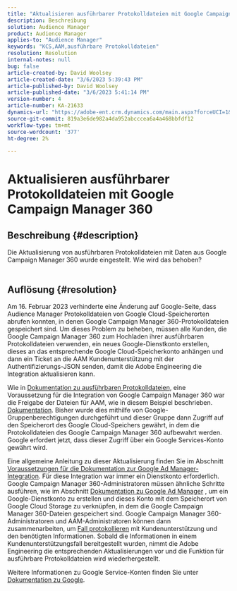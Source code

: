 ```yaml
---
title: "Aktualisieren ausführbarer Protokolldateien mit Google Campaign Manager 360"
description: Beschreibung
solution: Audience Manager
product: Audience Manager
applies-to: "Audience Manager"
keywords: "KCS,AAM,ausführbare Protokolldateien"
resolution: Resolution
internal-notes: null
bug: false
article-created-by: David Woolsey
article-created-date: "3/6/2023 5:39:43 PM"
article-published-by: David Woolsey
article-published-date: "3/6/2023 5:41:14 PM"
version-number: 4
article-number: KA-21633
dynamics-url: "https://adobe-ent.crm.dynamics.com/main.aspx?forceUCI=1&pagetype=entityrecord&etn=knowledgearticle&id=b73684e0-45bc-ed11-83fe-6045bd006e5a"
source-git-commit: 819a3e6de982a4da952abcccea6a4a468bbfdf12
workflow-type: tm+mt
source-wordcount: '377'
ht-degree: 2%

---
```


# Aktualisieren ausführbarer Protokolldateien mit Google Campaign Manager 360

## Beschreibung {#description}

Die Aktualisierung von ausführbaren Protokolldateien mit Daten aus Google Campaign Manager 360 wurde eingestellt. Wie wird das behoben?
<br> 

## Auflösung {#resolution}


Am 16. Februar 2023 verhinderte eine Änderung auf Google-Seite, dass Audience Manager Protokolldateien von Google Cloud-Speicherorten abrufen konnten, in denen Google Campaign Manager 360-Protokolldateien gespeichert sind. Um dieses Problem zu beheben, müssen alle Kunden, die Google Campaign Manager 360 zum Hochladen ihrer ausführbaren Protokolldateien verwenden, ein neues Google-Dienstkonto erstellen, dieses an das entsprechende Google Cloud-Speicherkonto anhängen und dann ein Ticket an die AAM Kundenunterstützung mit der Authentifizierungs-JSON senden, damit die Adobe Engineering die Integration aktualisieren kann.

Wie in [Dokumentation zu ausführbaren Protokolldateien](https://experienceleague.adobe.com/docs/audience-manager/user-guide/implementation-integration-guides/media-data-integration/actionable-log-files.html?lang=en), eine Voraussetzung für die Integration von Google Campaign Manager 360 war die Freigabe der Dateien für AAM, wie in diesem Beispiel beschrieben. [Dokumentation](https://experienceleague.adobe.com/docs/audience-manager/user-guide/reporting/audience-optimization-reports/audience-optimization-advertisers/import-dcm.html?lang=en). Bisher wurde dies mithilfe von Google-Gruppenberechtigungen durchgeführt und dieser Gruppe dann Zugriff auf den Speicherort des Google Cloud-Speichers gewährt, in dem die Protokolldateien des Google Campaign Manager 360 aufbewahrt werden. Google erfordert jetzt, dass dieser Zugriff über ein Google Services-Konto gewährt wird.

Eine allgemeine Anleitung zu dieser Aktualisierung finden Sie im Abschnitt [Voraussetzungen für die Dokumentation zur Google Ad Manager-Integration](https://experienceleague.adobe.com/docs/audience-manager/user-guide/reporting/audience-optimization-reports/audience-optimization-publishers/import-dfp.html?lang=en). Für diese Integration war immer ein Dienstkonto erforderlich. Google Campaign Manager 360-Administratoren müssen ähnliche Schritte ausführen, wie im Abschnitt [Dokumentation zu Google Ad Manager](https://experienceleague.adobe.com/docs/audience-manager/user-guide/reporting/audience-optimization-reports/audience-optimization-publishers/import-dfp.html?lang=en) , um ein Google-Dienstkonto zu erstellen und dieses Konto mit dem Speicherort von Google Cloud Storage zu verknüpfen, in dem die Google Campaign Manager 360-Dateien gespeichert sind. Google Campaign Manager 360-Administratoren und AAM-Administratoren können dann zusammenarbeiten, um [Fall protokollieren](https://experienceleague.adobe.com/docs/customer-one/using/home.html?lang=de) mit Kundenunterstützung und den benötigten Informationen. Sobald die Informationen in einem Kundenunterstützungsfall bereitgestellt wurden, nimmt die Adobe Engineering die entsprechenden Aktualisierungen vor und die Funktion für ausführbare Protokolldateien wird wiederhergestellt.

Weitere Informationen zu Google Service-Konten finden Sie unter [Dokumentation zu Google](https://cloud.google.com/iam/docs/service-accounts-create#creating_a_service_account).

